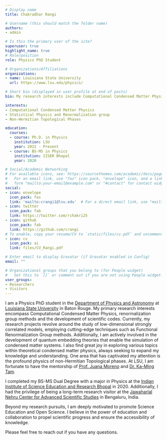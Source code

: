 ```yaml
---
# Display name
title: Chakradhar Rangi

# Username (this should match the folder name)
authors:
- admin

# Is this the primary user of the site?
superuser: true
highlight_name: true
# Role/position
role: Physics PhD Student

# Organizations/Affiliations
organizations:
- name: Louisiana State University
  url: https://www.lsu.edu/physics/

# Short bio (displayed in user profile at end of posts)
bio: My research interests include Computational Condensed Matter Physics and developing scientific codes.

interests:
- Computational Condensed Matter Physics
- Statistical Physics and Renormalization group
- Non-Hermitian Topological Phases

education:
  courses:
  - course: Ph.D. in Physics
    institution: LSU
    year: 2021 - Present
  - course: BS-MS in Physics
    institution: IISER Bhopal
    year: 2020

# Social/Academic Networking
# For available icons, see: https://sourcethemes.com/academic/docs/page-builder/#icons
#   For an email link, use "fas" icon pack, "envelope" icon, and a link in the
#   form "mailto:your-email@example.com" or "#contact" for contact widget.
social:
- icon: envelope
  icon_pack: fas
  link: 'mailto:crangi1@lsu.edu'  # For a direct email link, use "mailto:test@example.org".
- icon: twitter
  icon_pack: fab
  link: https://twitter.com/rchakri25
- icon: github
  icon_pack: fab
  link: https://github.com/crangi
# To enable, copy your resume/CV to `static/files/cv.pdf` and uncomment the lines below.
- icon: cv
  icon_pack: ai
  link: files/CV_Rangi.pdf

# Enter email to display Gravatar (if Gravatar enabled in Config)
email: ""

# Organizational groups that you belong to (for People widget)
#   Set this to `[]` or comment out if you are not using People widget.
user_groups:
- Researchers
- Visitors
---
```


I am a Physics PhD student in the [Department of Physics and Astronomy](https://www.lsu.edu/physics/) at [Louisiana State University](https://www.lsu.edu/) in Baton Rouge. My primary research interests encompass Computational Condensed Matter Physics, renormalization group methods and the development of scientific codes. Currently, my research projects revolve around the study of low-dimensional strongly correlated models, employing cutting-edge techniques such as Functional Renormalization Group methods. Additionally, I am actively involved in the development of quantum embedding theories that enable the simulation of condensed matter systems. I also find great joy in exploring various topics within theoretical condensed matter physics, always seeking to expand my knowledge and understanding. One area that has captivated my attention is the profound physics of non-Hermitian Topological phases. At LSU, I am fortunate to have the mentorship of [Prof. Juana Moreno](https://www.lsu.edu/physics/people/faculty/moreno.php) and [Dr. Ka-Ming Tam](http://tamkaming.com/cms/). 

I completed my BS-MS Dual Degree with a major in Physics at the [Indian Institute of Science Education and Research Bhopal](https://www.iiserb.ac.in) in 2020. Additionally, I had the privilege of being a long-term research visitor at the [Jawaharlal Nehru Center for Advanced Scientific Studies](https://www.jncasr.ac.in) in Bengaluru, India.

Beyond my research pursuits, I am deeply motivated to promote Science Education and Open Science. I believe in the power of education and collaboration to propel scientific progress and ensure the accessibility of knowledge.

Please feel free to reach out if you have any questions.

